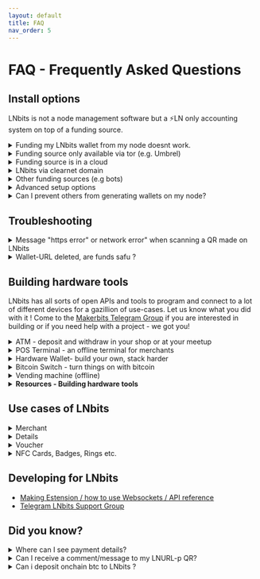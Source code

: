 ```yaml
---
layout: default
title: FAQ
nav_order: 5
---
```



# FAQ - Frequently Asked Questions

## Install options
<p>LNbits is not a node management software but a ⚡️LN only accounting system on top of a funding source.</p>

<details><summary>Funding my LNbits wallet from my node doesnt work.</summary>
<p>You will need to edit the lnd.conf file for this. The parameter to be included are:</p>

```
allow-circular-route=1
allow_self_payment=1
```

</details>
  
<details><summary>Funding source only available via tor (e.g. Umbrel)</summary>
  <p>If you want your setup to stay behind tor then only apps, pos and wallets that have tor activated can communicate with your wallets. Most likely you will have trouble when people try to redeem your voucher through onion or when importing your lnbits wallets into a wallet-app that doesnt support tor. If you plan to let LNbits wallets interact with plain internet shops and services you should consider <a href="https://github.com/TrezorHannes/Dual-LND-Hybrid-VPS">setting up hybrid mode for your node</a>.</p>
</details>
    
<details><summary>Funding source is in a cloud</summary>
  <p>This means that you might not have access to some files which would allow certain administrative functions. E.g. on <a href="https://voltage.cloud/">Voltage</a> lnd.conf cannot be edited. Payments from your node to LNbits wallets can therefore not be configurated in this case atm so you will need to take an extra wallet to send from node->wallet x->LNbits wallet (only) for the initial funding of the wallet.</p>
</details>
    
<details><summary>LNbits via clearnet domain</summary>
  <p>trezor hannes guide here</p>
</details>
    
<details><summary>Other funding sources (e.g bots)</summary>
  <p>The <a href="http://docs.lnbits.org/guide/wallets.html">new LNbits manual</a> shows you which sources you can use and how to configure each here</a></p>
</details>
    
<details><summary>Advanced setup options</summary>
  <p>more text coming soon...</p>
</details>

<details><summary>Can I prevent others from generating wallets on my node?</summary>
  <p>When you run your LNbits in clearnet basically everyone can generate a wallet on it. Since the funds of your node are bound to these wallets you might want to prevent that. There are two ways to do so:</p>
  <ul>
   <li>configure the allowed users / extensions <a href="https://github.com/lnbits/lnbits/blob/main/.env.example">in the .env file</a></li>
   <li>configure the allowed users / extensions <a href="https://github.com/lnbits/lnbits/tree/main/lnbits/extensions/usermanager">via the Usermanager-Extension</a>. You can find <a href="http://docs.lnbits.org/guide/admin_ui.html">more info about the superuser and the admin extension here</a></li>
  </ul>
  <p>Please not that all entries in the .env file will not be the taken into account anylonger after you activated the admin extension.</p>
</details>

## Troubleshooting
<details><summary>Message "https error" or network error" when scanning a QR made on LNbits</summary>
  <p>Bad news, this is a routing error that might have quite a lot of reasons. Lets try a few of the most possible problems and their solutions.</p>
  <p>A - LNbits is running behind Tor only, you can't open it on a public domain like lnbits.yourdomain.com:</p>
  <ul>
    <li>Open your LNbits LNURL page using the .onion URI, so the QR is generated using an accessible .onion URI. Do not generate that QR from a .local URI, because it will not be reachable via internet, only from within your home-LAN.</li>
    <li>Open your LN wallet app that you used to scan that QR and this time by using tor (see wallet app settings). If the app doesn't offer tor, you can use Orbot (Android) instead. See as well section Installation->Clearnet</li>
  </ul>
  <p>B - If you run LNbits via Tor and want to offer public LN services consider to partially open it to a clearnet (domain/IP) access through a https SSL certificate.</p>
  <ul>
    <li>The easiest way is to use caddy. Follow the instructions from <a href="https://docs.lnbits.org/guide/installation.html#reverse-proxy-with-automatic-https-using-caddy">this LNbits caddy installation instruction</a> and your LNbits will be accesible through https clearnet.
        You need to have a domain and to be able to configure a CNAME for your DNS record as well as generate a subdomain dedicated to your LNbits instance (eg. lnbits.mydomain.com). You also need access to your internet router to open the https port (usually 443) and forward it your LNbits IP within your LAN (usually 80).</li>
    <li>You can also follow the apache installation option, explained in the <a href="https://docs.lnbits.org/guide/installation.html#running-behind-an-apache2-reverse-proxy-over-https">LNbits installation manual</a>.</li>
    <li>If you run LNbits from a bundle node (Umbrel, myNode, Embassy, Raspiblitz etc), you can follow <a href="https://github.com/TrezorHannes/vps-lnbits">this extensive guide</a> with many options to switch your Tor only LNbits into a clearnet LNbits. For Citadel there is a HTTPS Option in your manual to activate https for LNbits.
  </ul>
</details>

  <details><summary>Wallet-URL deleted, are funds safu ?</summary>
    <ul>
        <p>
            <details><summary>Wallet on demo server legend.lnbits</summary>
                <p>Always save a copy of your wallet-URL, Export2phone-QR or LNDhub for your own wallets in a safe place. LNbits CANNOT help you to recover them when lost.
            </details></p>
        <p>
            <details><summary>Wallet on your own funding source/node</summary>
                <p>Always save a copy of your wallet-URL, Export2phone-QR or LNDhub for your own wallets in a safe place. You can find all LNbits wallet-IDs in your LNbits database.</p>
                </details></p>
        </p>
    </ul>
    </details></ul>

## Building hardware tools
  <p>LNbits has all sorts of open APIs and tools to program and connect to a lot of different devices for a gazillion of use-cases. Let us know what you did with it ! Come to the <a href="https://t.me/makerbits">Makerbits Telegram Group</a> if you are interested in building or if you need help with a project - we got you!</p>

<details><summary>ATM - deposit and withdraw in your shop or at your meetup</summary>
  <p>text coming here...</p>
</details>
  
<details><summary>POS Terminal - an offline terminal for merchants</summary>
  <p>text coming here...</p>
</details>
    
<details><summary>Hardware Wallet- build your own, stack harder</summary>
<p>text coming here...</p>
</details>
    
<details><summary>Bitcoin Switch - turn things on with bitcoin</summary>
  <p>Candy dispenser, vending machines (online), grabbing machines, jukeboxes, bandits and <a href="https://github.com/cryptoteun/awesome-lnbits">all sorts of other things have already been build with LNbits´ tools</a>.</p>
</details>
    
<details><summary>Vending machine (offline)</summary>
<p>text coming here...</p>
</details>

<details><summary><b>Resources - Building hardware tools</b></summary>
  <ul>
  <li><a href="https://t.me/makerbits'">makerbits support Group</a></li>
  <li><a href="ereignishorizont.xyz/">Building Instructions by Axel</a></li>
  <li><a href="https://shop.lnbits.com/">LNbits shop</a></li>
  <li><a href="https://github.com/cryptoteun/awesome-lnbits">Collection of awesome LNbits Projects</a></li>
  </ul>
</details>

## Use cases of LNbits
<details><summary>Merchant</summary>
  <p>text coming here...</p>
</details>

<details>Swapping ⚡️LN btc to a btc hardware/wallet</summary>
  <p>Bolz, Deezy text coming here...</p>
</details>

<details><summary>Voucher</summary>
  <p> <ul><details><summary>Printed voucher links or tippingcards</summary>
  <p>To generate voucher you will need LNbits to be available in clearnet. Please consider running your own LNbits instance for this.</p>
 <ul>
LNURLw are strings that represent a faucet-link to a wallet. By scanning it, everyone will be able to withdraw sats from it. A LNURLw can be either a QR that leads to a static link or to one that responds with new invoices every time it is scanned (click "no assmilking"). You can create these QR by adding the LNURLw extension and generate the vouchertype you need. <ul>
    <li>Voucher can as well be printed directly from LNbits. After you created it, click the "eye" next to the link. By pressing the printer-button you print the plain QR but you could as well integrate it into a nice tippincard or voucher template by choosing "Advanced voucher" -> "Use custom voucher design". We collected some designs as well as templates to make your own ones under <a href="https://youtu.be/c5EV9UNgVqk">this LNbits voucher video-guide.</a>. You will be able to create and print as much voucher as you like with it. Happy orangepilling!</li>
  <li> Note that your LNbits needs to be reachable in clearnet to offer vouchers to others. </li>
   </details></p></ul>
</details>

<details><summary>NFC Cards, Badges, Rings etc.</summary>
    <ul><p>
       
  <details><summary>Creating a NFC card for a wallet</summary>
 <p>To generate links for your cards you will need LNbits to be available in clearnet. Please consider running your own LNbits instance for this.</p>
    <li>On top to just printing voucher for your wallet you can also <a href="https://youtu.be/CQz1ILcK0PY">write these LNURLw to a simple NFC card fromon NTAG216</a> by not clicking the printer but the NFC symbol on android/chrome and tapping your card against the device. This will enable the cardholder to directly spend those sats at a tpos, pos or wallet-app another one uses that can handle lightning payments via NFC. </li>
    <li>If you run an event and want to hand out bigger amounts of cards with simple voucher links on consider this <a hrel="nfc-brrr.com/">NFC-brrr batch tool</a> as well as using NTAG424 cards, so that your customers can rewrite them later with an own wallet and the boltcard service (see ff)</li>
<li>For bigger amounts the Boltcard-Extension should be used. It will generate a link that sends a new invoice every time it is used for payments and keeps track too if the allowed card-ID is redeeming funds. Hence the setup of Boltcards is a bit safer but it needs some additional tools. You can find <a href="https://plebtag.com/write-tags/">further infos on creating or updating boltcards here</a>.
  </details>
        </p></ul>
      <p><b>Ressources</b>
 <li><a href="https://www.boltcard.org">Coincorner Boltcard</a></li>
<li><a href="https://www.plebtag.com">PlebTag (infos, Lasercards, Badges)</a></li>
<li><a href="https://www.lasereyes.cards">Lasercards</a></li>
<li><a href="https://www.bitcoin-ring.com">Bitcoin Ring</a></li>
<li><a href="https://github.com/taxmeifyoucan/HCPP2021-Badge">Badge</a></li>
      </ul></ul></p>
  </details></ul>
</ui>
   
## Developing for LNbits
  <ul>
    <li><a href="http://docs.lnbits.org/devs/development.html">Making Estension / how to use Websockets / API reference</a></li>
    <li><a href="https://t.me/lnbits">Telegram LNbits Support Group</a></li></ul>
  </ul>

## Did you know?
<details><summary>Where can I see payment details?</summary>
  <p>When you receive a payment in Lnbits, the transaction log will display only a resumed type of the transaction. Like this:

![lnbits-tx-log.png](https://i.postimg.cc/gk2FMFG9/lnbits-tx-log.png)

  <p>As you can see on the left side, there's a little green arrow for receiveing or red arrow for sending.<p>
  <p>If you click on that arrow, will popup a screen with more details about the transaction, including the message and the name attached to the payment.</p>
  <p>If the sender's LN wallet support <a href="https://github.com/lnurl/luds">LUD-18</a> (nameDesc) will also insert an alias/pseudonym preceeding the comment. 
     This is optional and only if the sender want to send that name. It can be any name and not related to real names.</p>

![lnbits-tx-details.png](https://i.postimg.cc/yYnvyK4w/lnbits-tx-details.png)

</details>

<details><summary>Can I receive a comment/message to my LNURL-p QR?</summary>
  <p>When you create a LNURL-p, by default the comment box is not filled. That means comments are not allowed to be attached to payments.<p>
  <p>In order to allow comments, add the characters lenght of the box, from 1 to 250. Once you put a number there, 
     the comment box will be displayed in the payment process. You can also edit a LNURL-p already created and add that number.</p>

![lnbits-lnurl-comment.png](https://i.postimg.cc/HkJQ9xKr/lnbits-lnurl-comment.png)

</details>

<details><summary>Can i deposit onchain btc to LNbits ?</summary>
  <p>There are multiple ways to exchange sats from onchain btc to LN btc (resp. to LNbits).</p>
  <p>A - Via a swap service like <a href="https://boltz.exchange/">Boltz</a>, <a href="https://fixedfloat.com/">FixedFloat</a>, <a href="https://swap.diamondhands.technology/">DiamondHands</a> or <a href="https://zigzag.io/">ZigZag</a>.</p>
  <p>This is useful if you provide only LNURL/LN invoices from your LNbits instance, but a payer only has onchain sats so 
     they will have to the swap those sats first on their side.</p>
  <p>The procedure is simple: user sends onchain btc to the swap service and provides the LNURL / LN invoice from LNbits as destination of the swap.</p>
  <p>B - Using the Onchain LNbits extension</p>
  <p>Keep in mind that this is a separate wallet, not the LN btc one that is represented by LNbits as "your wallet" upon your LN funding source. 
     This onchain wallet can be used also to swap LN btc to (e.g. your hardwarewallet) by using the LNbits Boltz or Deezy extension. 
     If you run a webshop that is linked to your LNbits for LN payments, it is very handy to regularily drain all the sats from LN into onchain. 
     This leads to more space in your LN channels to be able to receive new fresh sats.</p>
  <p>Procedure:</p>
  <ul>
    <li>Use Electrum or Sparrow wallet to create a new onchain wallet and save the backup seed in a safe place</li>
    <li>Go to wallet information and copy the xpub</li>
    <li>Go to LNbits - Onchain extension and create a new watch-only wallet with that xpub</li>
    <li>Go to LNbits - Tipjar extension and create a new Tipjar. Select also the onchain option besides the LN wallet.</li>
    <li>Optional - Go to LNbits - SatsPay extension and create a new charge for onchain btc. You can choose between onchain and LN or both. It will then create an invoice that can be shared.</li>
    <li>Optional - If you use your LNbits linked to a Wordpress + Woocommerce page, once you create/link a watch-only wallet to your LN btc shop wallet, the customer will have both options to pay on the same screen.</li>
  </ul>
</details>

